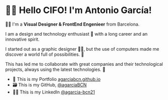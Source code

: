 # 🙋‍♂️ Hello CIFO! I'm Antonio García!

👨‍💻 I'm a **Visual Designer & FrontEnd Engenieer** from Barcelona.

I am a design and technology enthusiast 💞 with a long career and an innovative spirit.

I started out as a graphic designer 👨‍🎨, but the use of computers made me discover a world full of possibilities. 🤩

This has led me to collaborate with great companies and their technological projects, always using the latest technologies. 🤖

- 💼 This is my Portfolio [agarciabcn.github.io](https://agarciabcn.github.io/)
- 🗃 This is my GitHub, [@agarciaBCN](https://github.com/agarciaBCN/) 
- 👨‍💼 This is my LinkedIn [@agarcia-bcn21](https://www.linkedin.com/in/agarcia-bcn21/)

